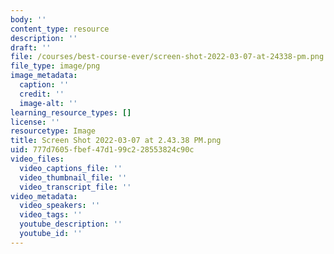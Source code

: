 ```yaml
---
body: ''
content_type: resource
description: ''
draft: ''
file: /courses/best-course-ever/screen-shot-2022-03-07-at-24338-pm.png
file_type: image/png
image_metadata:
  caption: ''
  credit: ''
  image-alt: ''
learning_resource_types: []
license: ''
resourcetype: Image
title: Screen Shot 2022-03-07 at 2.43.38 PM.png
uid: 777d7605-fbef-47d1-99c2-28553824c90c
video_files:
  video_captions_file: ''
  video_thumbnail_file: ''
  video_transcript_file: ''
video_metadata:
  video_speakers: ''
  video_tags: ''
  youtube_description: ''
  youtube_id: ''
---
```

